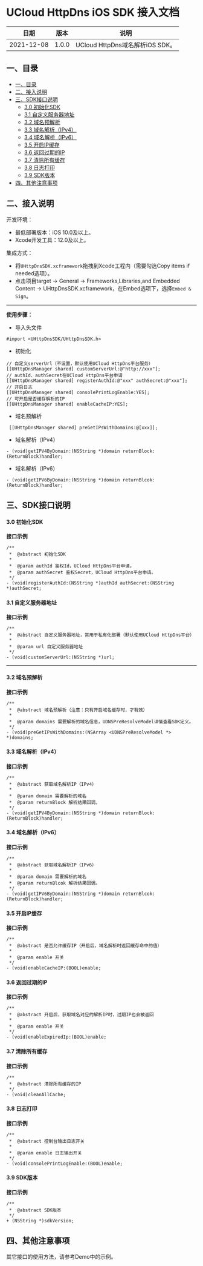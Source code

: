 
# UCloud HttpDns iOS SDK 接入文档

| 日期 | 版本 | 说明 |
| --- | --- | --- |
| 2021-12-08 | 1.0.0 | UCloud HttpDns域名解析iOS SDK。 |

## 一、目录
  - [一、目录](#一、目录)
  - [二、接入说明](#二、接入说明)
  - [三、SDK接口说明](#三、sdk接口说明)
      - [3.0 初始化SDK](#3-0初始化-sdk)
      - [3.1 自定义服务器地址](#3-1自定义服务器地址)
      - [3.2 域名预解析](#3-2域名预解析)
      - [3.3 域名解析（IPv4）](#3-3域名解析（-ipv4）)
      - [3.4 域名解析（IPv6）](#3-4域名解析（-ipv6）)
      - [3.5 开启IP缓存](#3-5开启-ip缓存)
      - [3.6 返回过期的IP](#3-6返回过期的-ip)
      - [3.7 清除所有缓存](#3-7清除所有缓存)
      - [3.8 日志打印](#3-8日志打印)
      - [3.9 SDK版本](#3-9-sdk版本)
  - [四、其他注意事项](#四、其他注意事项)

## 二、接入说明

开发环境：
* 最低部署版本：iOS 10.0及以上。
* Xcode开发工具：12.0及以上。

集成方式：

* 将`UHttpDnsSDK.xcframework`拖拽到Xcode工程内（需要勾选Copy items if needed选项）。
* 点击项目target -> General -> Frameworks,Libraries,and Embedded Content -> UHttpDnsSDK.xcframework，在Embed选项下，选择`Embed & Sign`。

-------

**使用步骤：**

* 导入头文件
```oc
#import <UHttpDnsSDK/UHttpDnsSDK.h>
```

* 初始化
```oc
// 自定义serverUrl（不设置，默认使用UCloud HttpDns平台服务）
[[UHttpDnsManager shared] customServerUrl:@"http://xxx"];
// authId、authSecret在UCloud HttpDns平台申请
[[UHttpDnsManager shared] registerAuthId:@"xxx" authSecret:@"xxx"];
// 开启日志
[[UHttpDnsManager shared] consolePrintLogEnable:YES];
// 可开启是否缓存解析的IP
[[UHttpDnsManager shared] enableCacheIP:YES];
```

* 域名预解析
```oc
 [[UHttpDnsManager shared] preGetIPsWithDomains:@[xxx]];
```

* 域名解析（IPv4）
```oc
- (void)getIPV4ByDomain:(NSString *)domain returnBlock:(ReturnBlock)handler;
```

* 域名解析（IPv6）
```oc
- (void)getIPV6ByDomain:(NSString *)domain returnBlcok:(ReturnBlock)handler;
```

## 三、SDK接口说明

#### 3.0 初始化SDK
    
**接口示例**

```oc
/**
 *  @abstract 初始化SDK
 *
 *  @param authId 鉴权Id，UCloud HttpDns平台申请。
 *  @param authSecret 鉴权Secret，UCloud HttpDns平台申请。
 */
- (void)registerAuthId:(NSString *)authId authSecret:(NSString *)authSecret;
```

#### 3.1 自定义服务器地址

**接口示例**

```oc
/**
 *  @abstract 自定义服务器地址，常用于私有化部署（默认使用UCloud HttpDns平台）
 *
 *  @param url 自定义服务器地址
 */
- (void)customServerUrl:(NSString *)url;
```
-------

#### 3.2 域名预解析

**接口示例**

```oc
/**
 *  @abstract 域名预解析（注意：只有开启域名缓存时，才有效）
 *
 *  @param domains 需要解析的域名信息，UDNSPreResolveModel详情查看SDK定义。
 */
- (void)preGetIPsWithDomains:(NSArray <UDNSPreResolveModel *> *)domains;
```

#### 3.3 域名解析（IPv4）

**接口示例**

```oc
/**
 *  @abstract 获取域名解析IP（IPv4）
 *
 *  @param domain 需要解析的域名
 *  @param returnBlock 解析结果回调。
 */
- (void)getIPV4ByDomain:(NSString *)domain returnBlock:(ReturnBlock)handler;
```

#### 3.4 域名解析（IPv6）

**接口示例**

```oc
/**
 *  @abstract 获取域名解析IP（IPv6）
 *
 *  @param domain 需要解析的域名
 *  @param returnBlcok 解析结果回调。
 */
- (void)getIPV6ByDomain:(NSString *)domain returnBlcok:(ReturnBlock)handler;
```

#### 3.5 开启IP缓存

**接口示例**

```oc
/**
 *  @abstract 是否允许缓存IP（开启后，域名解析时返回缓存命中的值）
 *
 *  @param enable 开关
 */
- (void)enableCacheIP:(BOOL)enable;
```

#### 3.6 返回过期的IP

**接口示例**

```oc
/**
 *  @abstract 开启后，获取域名对应的解析IP时，过期IP也会被返回
 *
 *  @param enable 开关
 */
- (void)enableExpiredIp:(BOOL)enable;
```

#### 3.7 清除所有缓存

**接口示例**

```oc
/**
 *  @abstract 清除所有缓存的IP
 */
- (void)cleanAllCache;
```

#### 3.8 日志打印

**接口示例**

```oc
/**
 *  @abstract 控制台输出日志开关
 *
 *  @param enable 日志输出开关
 */
- (void)consolePrintLogEnable:(BOOL)enable;
```

#### 3.9 SDK版本

**接口示例**

```oc
/**
 *  @abstract SDK版本
 */
+ (NSString *)sdkVersion;
```

## 四、其他注意事项

其它接口的使用方法，请参考Demo中的示例。
        

	
